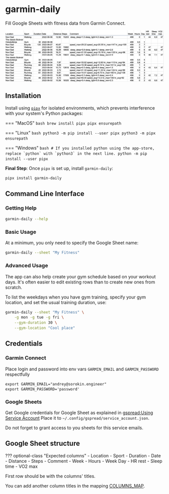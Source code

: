 # garmin-daily

Fill Google Sheets with fitness data from Garmin Connect.

![garmin-daily.png](garmin-daily.png)

## Installation
Install using [`pipx`](https://pypa.github.io/pipx/) for isolated environments, which prevents interference 
with your system's Python packages:

=== "MacOS"
    ```bash
    brew install pipx
    pipx ensurepath
    ```

=== "Linux"
    ```bash
    python3 -m pip install --user pipx
    python3 -m pipx ensurepath
    ```

=== "Windows"
    ```bash
    # If you installed python using the app-store, replace `python` with `python3` in the next line.
    python -m pip install --user pipx
    ```

**Final Step**: Once `pipx` is set up, install `garmin-daily`:

```bash
pipx install garmin-daily
```

## Command Line Interface

### Getting Help
```bash
garmin-daily --help
```

### Basic Usage
At a minimum, you only need to specify the Google Sheet name:
```bash
garmin-daily --sheet "My Fitness"
```

### Advanced Usage
The app can also help create your gym schedule based on your workout days. 
It's often easier to edit existing rows than to create new ones from scratch.

To list the weekdays when you have gym training, specify your gym location, 
and set the usual training duration, use:
```bash
garmin-daily --sheet "My Fitness" \
    -g mon -g tue -g fri \
    --gym-duration 30 \
    --gym-location "Cool place"
```

## Credentials

### Garmin Connect
Place login and password into env vars `GARMIN_EMAIL` and `GARMIN_PASSWORD` respectfully

    export GARMIN_EMAIL="andrey@sorokin.engineer"
    export GARMIN_PASSWORD='password'

### Google Sheets
Get Google credentials for Google Sheet as explained in [gspread:Using Service Account](https://docs.gspread.org/en/latest/oauth2.html#enable-api-access-for-a-project)
Place it to `~/.config/gspread/service_account.json`.

Do not forget to grant access to you sheets for this service emails.

## Google Sheet structure

??? optional-class "Expected columns"
    - Location
    - Sport
    - Duration
    - Date
    - Distance
    - Steps
    - Comment
    - Week
    - Hours
    - Week Day
    - HR rest
    - Sleep time
    - VO2 max

First row should be with the columns' titles.

You can add another column titles in the mapping [COLUMNS_MAP](../docstrings/columns_mapper/).
